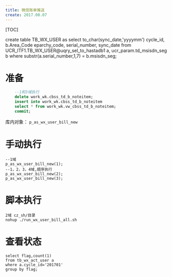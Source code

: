 ```yaml
---
title: 微信账单推送
create: 2017.08.07
---
```

[TOC]

create table TB_WX_USER as
select to_char(sync_date,'yyyymm') cycle_id, b.Area_Code eparchy_code, serial_number, sync_date
from UCR_ITF1.TB_WX_USER@uqry_sel_to_hastadb1 a, ucr_param.td_msisdn_seg b
where substr(a.serial_number,1,7) = b.msisdn_seg;

# 准备

```sql
    --1和3域执行
    delete work_wk.cbss_td_b_noteitem;
    insert into work_wk.cbss_td_b_noteitem
    select * from work_wk.vw_cbss_td_b_noteitem;
    commit;

```

库内对象： `p_as_wx_user_bill_new`

# 手动执行
    --1域
    p_as_wx_user_bill_new(1);
    --1，2，3，4域,顺序执行
    p_as_wx_user_bill_new(2);
    p_as_wx_user_bill_new(3);

# 脚本执行
    2域 cz_sh/目录
    nohup ./run_wx_user_bill_all.sh

# 查看状态
    select flag,count(1) 
    from tb_wx_act_user a 
    where a.cycle_id='201701'
    group by flag;

